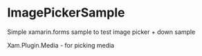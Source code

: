 # ImagePickerSample
Simple xamarin.forms sample to test image picker + down sample


Xam.Plugin.Media - for picking media
